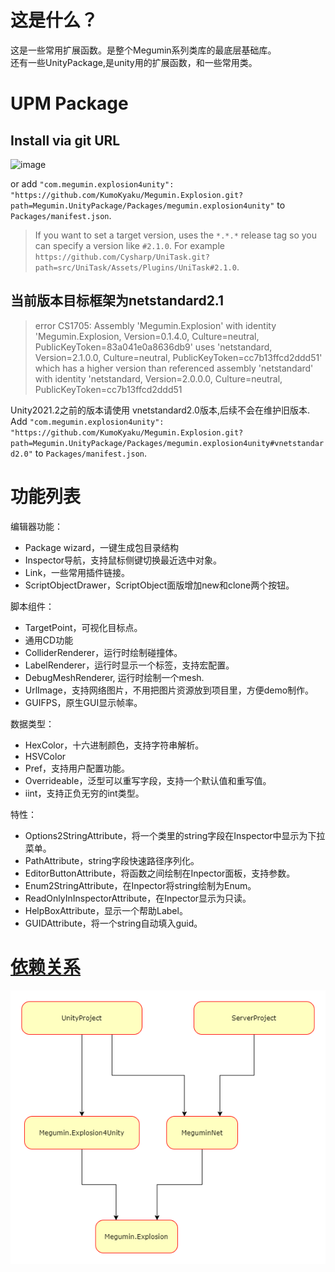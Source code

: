# 这是什么？
这是一些常用扩展函数。是整个Megumin系列类库的最底层基础库。  
还有一些UnityPackage,是unity用的扩展函数，和一些常用类。  

# UPM Package


## Install via git URL


![image](https://user-images.githubusercontent.com/46207/79450714-3aadd100-8020-11ea-8aae-b8d87fc4d7be.png)

or add `"com.megumin.explosion4unity": "https://github.com/KumoKyaku/Megumin.Explosion.git?path=Megumin.UnityPackage/Packages/megumin.explosion4unity"` to `Packages/manifest.json`.

>If you want to set a target version, uses the `*.*.*` release tag so you can specify a version like `#2.1.0`. For example `https://github.com/Cysharp/UniTask.git?path=src/UniTask/Assets/Plugins/UniTask#2.1.0`.


## 当前版本目标框架为netstandard2.1
> error CS1705: Assembly 'Megumin.Explosion' with identity 'Megumin.Explosion, Version=0.1.4.0, Culture=neutral, PublicKeyToken=83a041e0a8636db9' uses 'netstandard, Version=2.1.0.0, Culture=neutral, PublicKeyToken=cc7b13ffcd2ddd51' which has a higher version than referenced assembly 'netstandard' with identity 'netstandard, Version=2.0.0.0, Culture=neutral, PublicKeyToken=cc7b13ffcd2ddd51

Unity2021.2之前的版本请使用 vnetstandard2.0版本,后续不会在维护旧版本.  
Add `"com.megumin.explosion4unity": "https://github.com/KumoKyaku/Megumin.Explosion.git?path=Megumin.UnityPackage/Packages/megumin.explosion4unity#vnetstandard2.0"` to `Packages/manifest.json`.

# 功能列表

编辑器功能：
- Package wizard，一键生成包目录结构
- Inspector导航，支持鼠标侧键切换最近选中对象。
- Link，一些常用插件链接。
- ScriptObjectDrawer，ScriptObject面版增加new和clone两个按钮。


脚本组件：
- TargetPoint，可视化目标点。
- 通用CD功能
- ColliderRenderer，运行时绘制碰撞体。
- LabelRenderer，运行时显示一个标签，支持宏配置。
- DebugMeshRenderer, 运行时绘制一个mesh.
- UrlImage，支持网络图片，不用把图片资源放到项目里，方便demo制作。
- GUIFPS，原生GUI显示帧率。

数据类型：
- HexColor，十六进制颜色，支持字符串解析。
- HSVColor
- Pref，支持用户配置功能。
- Overrideable，泛型可以重写字段，支持一个默认值和重写值。
- iint，支持正负无穷的int类型。

特性：  
- Options2StringAttribute，将一个类里的string字段在Inspector中显示为下拉菜单。
- PathAttribute，string字段快速路径序列化。
- EditorButtonAttribute，将函数之间绘制在Inpector面板，支持参数。
- Enum2StringAttribute，在Inpector将string绘制为Enum。
- ReadOnlyInInspectorAttribute，在Inpector显示为只读。
- HelpBoxAttribute，显示一个帮助Label。
- GUIDAttribute，将一个string自动填入guid。


# [依赖关系](Image/dependencies.xml)
![依赖关系](Image/Dependencies.png)
















